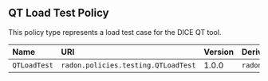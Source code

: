 ## QT Load Test Policy

This policy type represents a load test case for the DICE QT tool.

| Name | URI | Version | Derived From |
|:---- |:--- |:------- |:------------ |
| `QTLoadTest` | `radon.policies.testing.QTLoadTest` | 1.0.0 | `radon.policies.testing.LoadTest` |


